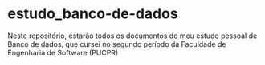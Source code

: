 # estudo_banco-de-dados
 Neste repositório, estarão todos os documentos do meu estudo pessoal de Banco de dados, que cursei no segundo período da Faculdade de Engenharia de Software (PUCPR)
